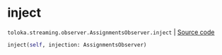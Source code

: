# inject
`toloka.streaming.observer.AssignmentsObserver.inject` | [Source code](https://github.com/Toloka/toloka-kit/blob/v0.1.24/src/streaming/observer.py#L345)

```python
inject(self, injection: AssignmentsObserver)
```

